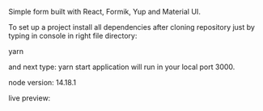 Simple form built with React, Formik, Yup and Material UI.

To set up a project install all dependencies after cloning repository just by typing in console in right file directory:

yarn

and next type: yarn start
application will run in your local port 3000.

node version: 14.18.1

live preview:
